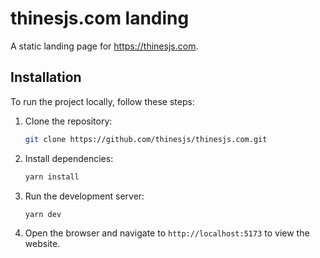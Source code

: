 # thinesjs.com landing

A static landing page for https://thinesjs.com.

## Installation

To run the project locally, follow these steps:

1. Clone the repository:

    ```bash
    git clone https://github.com/thinesjs/thinesjs.com.git
    ```

2. Install dependencies:

    ```bash
    yarn install
    ```

3. Run the development server:

    ```bash
    yarn dev
    ```

4. Open the browser and navigate to `http://localhost:5173` to view the website.

